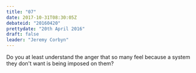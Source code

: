 ```yaml
---
title: "07"
date: 2017-10-31T08:30:05Z
debateid: "20160420"
prettydate: "20th April 2016"
draft: false
leader: "Jeremy Corbyn"
---
```


Do you at least understand the anger that so many feel because a system they don't want is being imposed on them?